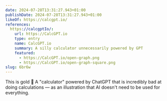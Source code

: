 ```yaml
---
date: 2024-07-28T13:31:27.943+01:00
publishDate: 2024-07-28T13:31:27.943+01:00
likeOf: https://calcgpt.io/
references:
  https://calcgptIo/:
    url: https://CalcGPT.io
    type: entry
    name: CalcGPT.io
    summary: A silly calculator unnecessarily powered by GPT
    featured:
      - https://CalcGPT.io/open-graph.png
      - https://CalcGPT.io/open-graph-square.png
slug: 6br6w
---
```


This is gold  A "calculator" powered by ChatGPT that is incredibly bad at doing calculations — as an illustration that AI doesn't need to be used for everything.
